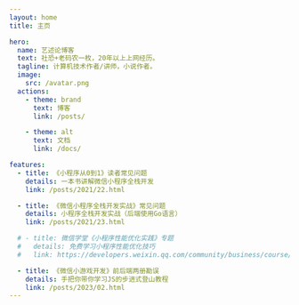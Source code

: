 ```yaml
---
layout: home
title: 主页

hero:
  name: 艺述论博客
  text: 社恐+老码农一枚，20年以上上网经历。
  tagline: 计算机技术作者/讲师，小说作者。
  image:
    src: /avatar.png
  actions:
    - theme: brand
      text: 博客
      link: /posts/

    - theme: alt
      text: 文档
      link: /docs/

features:
  - title: 《小程序从0到1》读者常见问题
    details: 一本书讲解微信小程序全栈开发
    link: /posts/2021/22.html

  - title: 《微信小程序全栈开发实战》常见问题
    details: 小程序全栈开发实战（后端使用Go语言）
    link: /posts/2021/23.html

  # - title: 微信学堂《小程序性能优化实践》专题
  #   details: 免费学习小程序性能优化技巧
  #   link: https://developers.weixin.qq.com/community/business/course/000606628dc2e86dc0ddcbb115940d

  - title: 《微信小游戏开发》前后端两册勘误
    details: 手把你带你学习JS的步进式登山教程
    link: /posts/2023/02.html
---
```


<script setup>
import LatestList from '@/components/LatestPostsList.vue'
</script>
<div style="padding:60px;">
  <LatestList />
</div>